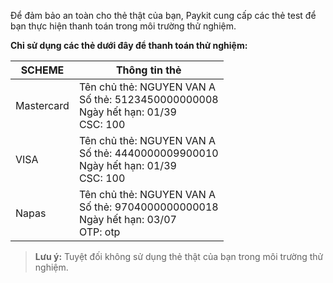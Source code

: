 Để đảm bảo an toàn cho thẻ thật của bạn, Paykit cung cấp các thẻ test để bạn thực hiện thanh toán trong môi trường thử nghiệm. 

**Chỉ sử dụng các thẻ dưới đây để thanh toán thử nghiệm:**

| SCHEME | Thông tin thẻ |
|---|---|
| Mastercard | Tên chủ thẻ: NGUYEN VAN A<br> Số thẻ: 5123450000000008<br> Ngày hết hạn: 01/39<br> CSC: 100 |
| VISA | Tên chủ thẻ: NGUYEN VAN A<br> Số thẻ: 4440000009900010<br> Ngày hết hạn: 01/39<br> CSC: 100 |
| Napas | Tên chủ thẻ: NGUYEN VAN A<br> Số thẻ: 9704000000000018<br> Ngày hết hạn: 03/07<br> OTP: otp |

> **Lưu ý:** Tuyệt đối không sử dụng thẻ thật của bạn trong môi trường thử nghiệm.
